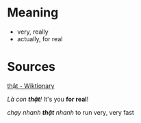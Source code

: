 
# Meaning
- very, really
- actually, for real

# Sources
[thật - Wiktionary](https://en.wiktionary.org/wiki/th%E1%BA%ADt)

_Là con **thật**!_
It's you **for real**!

_chạy nhanh **thật** nhanh_
to run very, very fast